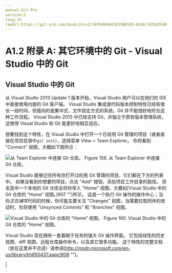 ```yaml
---
manual:Git Pro
version:2
lang:zh
rawUrl:https://git-scm.com/book/zh/v2/%E9%99%84%E5%BD%95-A%3A-%E5%85%B6%E5%AE%83%E7%8E%AF%E5%A2%83%E4%B8%AD%E7%9A%84-Git-Visual-Studio-%E4%B8%AD%E7%9A%84-Git
---
```



# A1.2 附录 A: 其它环境中的 Git - Visual Studio 中的 Git

## Visual Studio 中的 Git<a name="_visual_studio_中的_git"></a>


从 Visual Studio 2013 Update 1 版本开始，Visual Studio 用户可以在他们的 IDE 中直接使用内嵌的 Git 客户端。 Visual Studio 集成源代码版本控制特性已经有很长一段时间，但面向的是集中式、文件锁定方式的系统，Git 并不能很好地符合这种工作流程。 Visual Studio 2013 中已经支持 Git，并独立于原有版本管理系统，这使得 Visual Studio 和 Git 能更好地相互适应。




想要找到这个特性，在 Visual Studio 中打开一个已经用 Git 管理的项目（或者直接在项目目录中`git init`），选择菜单 View &gt; Team Explorer。 你将看到 &quot;Connect&quot; 视图，大概如下图所示：


![从 Team Explorer 中连接 Git 仓库。](%905.png "")
Figure 159. 从 Team Explorer 中连接 Git 仓库。



Visual Studio 能够记住所有你打开过的用 Git 管理的项目，它们都在下方的列表中。 如果没看到你想要的项目，点击 &quot;Add&quot; 按钮，添加项目工作目录的路径。 双击其中一个本地的 Git 仓库会将你带入 &quot;Home&quot; 视图，大概如[Visual Studio 中的 Git 仓库的 “Home” 视图。]907 "")所示。 这是一个执行 Git 操作的操作中心；当你*正在编写*代码的时候，你可能主要关注 &quot;Changes&quot; 视图，当需要拉取同伴的改动时，你将使用 &quot;Unsynced Commits&quot; 和 &quot;Branches&quot; 视图。


![Visual Studio 中的 Git 仓库的 “Home” 视图。](%906.png "")
Figure 160. Visual Studio 中的 Git 仓库的 “Home” 视图。



Visual Studio 现在拥有一套着眼于任务的强大 Git 操作界面。 它包括线性的历史视图、diff 视图、远程仓库操作命令，以及其它很多功能。 这个特性的完整文档（放在这里并不合适）请参阅[http://msdn.microsoft.com/en-us/library/hh850437.aspx]908 "")。


|


